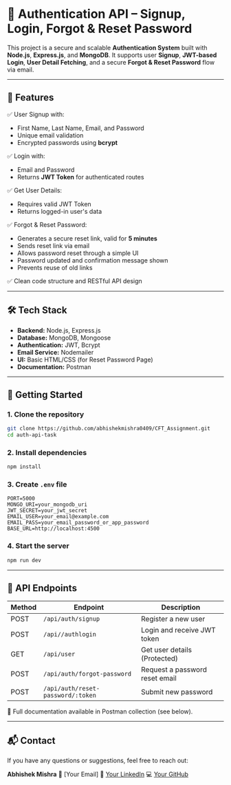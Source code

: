 # 🔐 Authentication API – Signup, Login, Forgot & Reset Password

This project is a secure and scalable **Authentication System** built with **Node.js**, **Express.js**, and **MongoDB**. It supports user **Signup**, **JWT-based Login**, **User Detail Fetching**, and a secure **Forgot & Reset Password** flow via email.

---

## 📌 Features

✅ User Signup with:

* First Name, Last Name, Email, and Password
* Unique email validation
* Encrypted passwords using **bcrypt**

✅ Login with:

* Email and Password
* Returns **JWT Token** for authenticated routes

✅ Get User Details:

* Requires valid JWT Token
* Returns logged-in user's data

✅ Forgot & Reset Password:

* Generates a secure reset link, valid for **5 minutes**
* Sends reset link via email
* Allows password reset through a simple UI
* Password updated and confirmation message shown
* Prevents reuse of old links

✅ Clean code structure and RESTful API design

---

## 🛠️ Tech Stack

* **Backend:** Node.js, Express.js
* **Database:** MongoDB, Mongoose
* **Authentication:** JWT, Bcrypt
* **Email Service:** Nodemailer
* **UI:** Basic HTML/CSS (for Reset Password Page)
* **Documentation:** Postman

---

## 🚀 Getting Started

### 1. Clone the repository

```bash
git clone https://github.com/abhishekmishra0409/CFT_Assignment.git
cd auth-api-task
```

### 2. Install dependencies

```bash
npm install
```

### 3. Create `.env` file

```env
PORT=5000
MONGO_URI=your_mongodb_uri
JWT_SECRET=your_jwt_secret
EMAIL_USER=your_email@example.com
EMAIL_PASS=your_email_password_or_app_password
BASE_URL=http://localhost:4500
```

### 4. Start the server

```bash
npm run dev
```

---

## 🔄 API Endpoints

| Method | Endpoint                          | Description                    |
| ------ | ----------------------------------| ------------------------------ |
| POST   | `/api/auth/signup`                | Register a new user            |
| POST   | `/api//authlogin`                 | Login and receive JWT token    |
| GET    | `/api/user`                       | Get user details (Protected)   |
| POST   | `/api/auth/forgot-password`       | Request a password reset email |
| POST   | `/api/auth/reset-password/:token` | Submit new password            |

📄 Full documentation available in Postman collection (see below).


---


## 📬 Contact

If you have any questions or suggestions, feel free to reach out:

**Abhishek Mishra**
📧 \[Your Email]
🔗 [Your LinkedIn](https://www.linkedin.com/in/abhishekmishra04/)
💻 [Your GitHub](https://github.com/abhishekmishra-dev)

